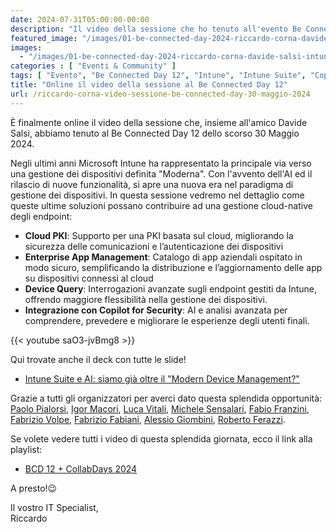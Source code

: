 ```yaml
---
date: 2024-07-31T05:00:00-00:00
description: "Il video della sessione che ho tenuto all'evento Be Connected Day del 30 Maggio 2024."
featured_image: "/images/01-be-connected-day-2024-riccardo-corna-davide-salsi-intune-suite-ai-copilot.jpg"
images:
  - "/images/01-be-connected-day-2024-riccardo-corna-davide-salsi-intune-suite-ai-copilot.jpg"
categories : [ "Eventi & Community" ]
tags: [ "Evento", "Be Connected Day 12", "Intune", "Intune Suite", "Copilot for Security" ]
title: "Online il video della sessione al Be Connected Day 12"
url: /riccardo-corna-video-sessione-be-connected-day-30-maggio-2024
---
```

È finalmente online il video della sessione che, insieme all'amico Davide Salsi, abbiamo tenuto al Be Connected Day 12 dello scorso 30 Maggio 2024.

Negli ultimi anni Microsoft Intune ha rappresentato la principale via verso una gestione dei dispositivi definita "Moderna". Con l'avvento dell'AI ed il rilascio di nuove funzionalità, si apre una nuova era nel paradigma di gestione dei dispositivi.​
In questa sessione vedremo nel dettaglio come queste ultime soluzioni possano contribuire ad una gestione cloud-native degli endpoint:​
- **Cloud PKI**: Supporto per una PKI basata sul cloud, migliorando la sicurezza delle comunicazioni e l’autenticazione dei dispositivi
- **Enterprise App Management**: Catalogo di app aziendali ospitato in modo sicuro, semplificando la distribuzione e l’aggiornamento delle app su dispositivi connessi al cloud
- **Device Query**: Interrogazioni avanzate sugli endpoint gestiti da Intune, offrendo maggiore flessibilità nella gestione dei dispositivi.
- **Integrazione con Copilot for Security**: AI e analisi avanzata per comprendere, prevedere e migliorare le esperienze degli utenti finali.​

{{< youtube saO3-jvBmg8 >}}

Qui trovate anche il deck con tutte le slide!
- [Intune Suite e AI: siamo già oltre il "Modern Device Management?"](https://api.runevents.net/api/assets/download/SessionMaterialFile/c1f306a2-8c5e-4819-b2aa-07708cb9cc45/Corna-Salsi%20%20-%20Intune%20Suite%20e%20AI%20v2.pdf)

Grazie a tutti gli organizzatori per averci dato questa splendida opportunità: [Paolo Pialorsi](https://www.linkedin.com/in/paolopialorsi/?lipi=urn%3Ali%3Apage%3Ad_flagship3_detail_base%3BZxKYi5RZSwKOo95gF7du5w%3D%3D), [Igor Macori](https://www.linkedin.com/in/igormacori/?lipi=urn%3Ali%3Apage%3Ad_flagship3_detail_base%3BZxKYi5RZSwKOo95gF7du5w%3D%3D), [Luca Vitali](https://www.linkedin.com/in/lucavitali/?lipi=urn%3Ali%3Apage%3Ad_flagship3_detail_base%3BZxKYi5RZSwKOo95gF7du5w%3D%3D), [Michele Sensalari](https://www.linkedin.com/in/michele-sensalari-4988b7/?lipi=urn%3Ali%3Apage%3Ad_flagship3_detail_base%3BZxKYi5RZSwKOo95gF7du5w%3D%3D), [Fabio Franzini](https://www.linkedin.com/in/fabiofranzini/?lipi=urn%3Ali%3Apage%3Ad_flagship3_detail_base%3BZxKYi5RZSwKOo95gF7du5w%3D%3D), [Fabrizio Volpe](https://www.linkedin.com/in/fabriziov/?lipi=urn%3Ali%3Apage%3Ad_flagship3_detail_base%3BZxKYi5RZSwKOo95gF7du5w%3D%3D), [Fabrizio Fabiani](https://www.linkedin.com/in/fabriziofabiani/?lipi=urn%3Ali%3Apage%3Ad_flagship3_detail_base%3BZxKYi5RZSwKOo95gF7du5w%3D%3D), [Alessio Giombini](https://www.linkedin.com/in/alessiogiombini/?lipi=urn%3Ali%3Apage%3Ad_flagship3_detail_base%3BZxKYi5RZSwKOo95gF7du5w%3D%3D), [Roberto Ferazzi](https://www.linkedin.com/in/robertoferazzi/?lipi=urn%3Ali%3Apage%3Ad_flagship3_detail_base%3BZxKYi5RZSwKOo95gF7du5w%3D%3D). 

Se volete vedere tutti i video di questa splendida giornata, ecco il link alla playlist:
- [BCD 12 + CollabDays 2024](https://www.youtube.com/playlist?list=PLMQqjlslj4Qw7bsvG0GwmVpOvV-rDSAcO)

A presto!😉

Il vostro IT Specialist,  
Riccardo
